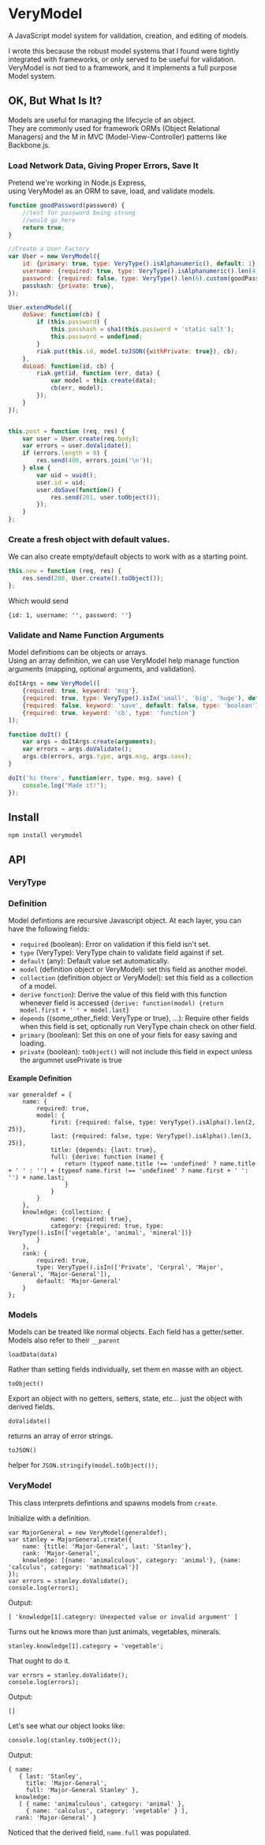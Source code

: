 VeryModel
=========

A JavaScript model system for validation, creation, and editing of models.

I wrote this because the robust model systems that I found were tightly integrated with frameworks, or only served to be useful for validation.  
VeryModel is not tied to a framework, and it implements a full purpose Model system.

## OK, But What Is It?

Models are useful for managing the lifecycle of an object.  
They are commonly used for framework ORMs (Object Relational Managers) and the M in MVC (Model-View-Controller) patterns like Backbone.js.

### Load Network Data, Giving Proper Errors, Save It

Pretend we're working in Node.js Express,  
using VeryModel as an ORM to save, load, and validate models.

```javascript 
function goodPassword(password) {
    //test for password being strong
    //would go here
    return true;
}

//Create a User Factory
var User = new VeryModel({
    id: {primary: true, type: VeryType().isAlphanumeric(), default: 1},
    username: {required: true, type: VeryType().isAlphanumeric().len(4, 25), default: ''},
    password: {required: false, type: VeryType().len(6).custom(goodPassword)}, default: ''},
    passhash: {private: true},
});

User.extendModel({
    doSave: function(cb) {
        if (this.password) {
            this.passhash = sha1(this.password + 'static salt');
            this.password = undefined;
        }
        riak.put(this.id, model.toJSON({withPrivate: true}), cb);
    },
    doLoad: function(id, cb) {
        riak.get(id, function (err, data) {
            var model = this.create(data);
            cb(err, model);
        });
    }
});


this.post = function (req, res) {
    var user = User.create(req.body);
    var errors = user.doValidate();
    if (errors.length > 0) {
        res.send(400, errors.join('\n'));
    } else {
        var uid = uuid();
        user.id = uid;
        user.doSave(function() {
            res.send(201, user.toObject());
        });
    }
};
```


### Create a fresh object with default values.

We can also create empty/default objects to work with as a starting point.

```javascript
this.new = function (req, res) {
    res.send(200, User.create().toObject());
};
```

Which would send

    {id: 1, username: '', password: ''}

### Validate and Name Function Arguments

Model definitions can be objects or arrays.  
Using an array definition, we can use VeryModel help manage function arguments (mapping, optional arguments, and validation).
    
```javascript
doItArgs = new VeryModel([
    {required: true, keyword: 'msg'},
    {required: true, type: VeryType().isIn('small', 'big', 'huge'), default: 'small'},
    {required: false, keyword: 'save', default: false, type: 'boolean'},
    {required: true, keyword: 'cb', type: 'function'}
]);

function doIt() {
    var args = doItArgs.create(arguments);
    var errors = args.doValidate();
    args.cb(errors, args.type, args.msg, args.save);
}

doIt('hi there', function(err, type, msg, save) {
    console.log("Made it!");
});
```

## Install

`npm install verymodel`

## API

### VeryType

### Definition

Model defintions are recursive Javascript object. At each layer, you can have the following fields:

* `required` (boolean): Error on validation if this field isn't set.
* `type` (VeryType): VeryType chain to validate field against if set.
* `default` (any): Default value set automatically.
* `model` (definition object or VeryModel): set this field as another model.
* `collection` (definition object or VeryModel): set this field as a collection of a model.
* `derive` `function`): Derive the value of this field with this function whenever field is accessed
    `{derive: function(model) {return model.first + ' ' + model.last}`
* `depends` ({some_other_field: VeryType or true}, ...): Require other fields when this field is set, optionally run VeryType chain check on other field.
* `primary` (boolean): Set this on one of your fiels for easy saving and loading.
* `private` (boolean): `toObject()` will not include this field in expect unless the argumnet usePrivate is true

#### Example Definition

    var generaldef = {
        name: {
            required: true,
            model: {
                first: {required: false, type: VeryType().isAlpha().len(2, 25)},
                last: {required: false, type: VeryType().isAlpha().len(3, 25)},
                title: {depends: {last: true},
                full: {derive: function (name) {
                    return (typeof name.title !== 'undefined' ? name.title + ' ' : '') + (typeof name.first !== 'undefined' ? name.first + ' ': '') + name.last;
                    }
                }
            }
        },
        knowledge: {collection: {
                name: {required: true},
                category: {required: true, type: VeryType().isIn(['vegetable', 'animal', 'mineral'])}
            }
        },
        rank: {
            required: true,
            type: VeryType().isIn(['Private', 'Corpral', 'Major', 'General', 'Major-General']),
            default: 'Major-General'
        }
    };

### Models

Models can be treated like normal objects. Each field has a getter/setter.
Models also refer to their `__parent`

`loadData(data)`

Rather than setting fields individually, set them en masse with an object.

`toObject()`

Export an object with no getters, setters, state, etc... just the object with derived fields.

`doValidate()`

returns an array of error strings.

`toJSON()`

helper for `JSON.stringify(model.toObject());`


### VeryModel

This class interprets defintions and spawns models from `create`.

Initialize with a definition.

    var MajorGeneral = new VeryModel(generaldef);
    var stanley = MajorGeneral.create({
        name: {title: 'Major-General', last: 'Stanley'},
        rank: 'Major-General',
        knowledge: [{name: 'animalculous', category: 'animal'}, {name: 'calculus', category: 'mathmatical'}]
    });
    var errors = stanley.doValidate();
    console.log(errors);

Output:

    [ 'knowledge[1].category: Unexpected value or invalid argument' ]

Turns out he knows more than just animals, vegetables, minerals.

    stanley.knowledge[1].category = 'vegetable';

That ought to do it.
    
    var errors = stanley.doValidate();
    console.log(errors);

Output:

    []

Let's see what our object looks like:

    console.log(stanley.toObject());

Output:

    { name:
       { last: 'Stanley',
         title: 'Major-General',
         full: 'Major-General Stanley' },
      knowledge:
       [ { name: 'animalculous', category: 'animal' },
         { name: 'calculus', category: 'vegetable' } ],
      rank: 'Major-General' }

Noticed that the derived field, `name.full` was populated.
